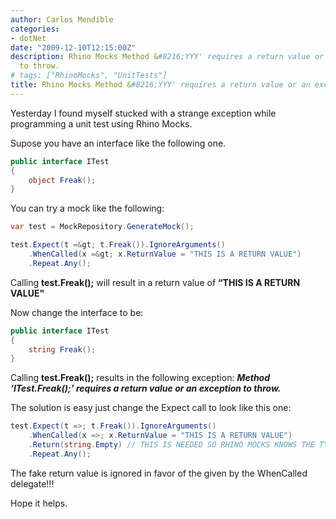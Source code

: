 ```yaml
---
author: Carlos Mendible
categories:
- dotNet
date: "2009-12-10T12:15:00Z"
description: Rhino Mocks Method &#8216;YYY' requires a return value or an exception
  to throw.
# tags: ["RhinoMocks", "UnitTests"]
title: Rhino Mocks Method &#8216;YYY' requires a return value or an exception to throw.
---
```

Yesterday I found myself stucked with a strange exception while programming a unit test using Rhino Mocks.

Supose you have an interface like the following one.

``` csharp
public interface ITest
{
    object Freak();
}
```

You can try a mock like the following:

``` csharp
var test = MockRepository.GenerateMock();

test.Expect(t =&gt; t.Freak()).IgnoreArguments()
    .WhenCalled(x =&gt; x.ReturnValue = "THIS IS A RETURN VALUE")
    .Repeat.Any();
```

Calling **test.Freak();** will result in a return value of **&#8220;THIS IS A RETURN VALUE"**

Now change the interface to be:

``` csharp
public interface ITest
{
    string Freak();
}
```

Calling **test.Freak();** results in the following exception: **_Method &#8216;ITest.Freak();' requires a return value or an exception to throw._**

The solution is easy just change the Expect call to look like this one:

``` csharp
test.Expect(t =>; t.Freak()).IgnoreArguments()
    .WhenCalled(x =>; x.ReturnValue = "THIS IS A RETURN VALUE")
    .Return(string.Empty) // THIS IS NEEDED SO RHINO MOCKS KNOWS THE TYPE RETURNED FROM THE METHOD CALL.
    .Repeat.Any();
```

The fake return value is ignored in favor of the given by the WhenCalled delegate!!!

Hope it helps.